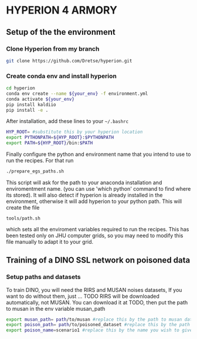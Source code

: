 # HYPERION 4 ARMORY

## Setup of the the environment

### Clone Hyperion from my branch
```bash
git clone https://github.com/Dretse/hyperion.git
```

### Create conda env and install hyperion
```bash
cd hyperion
conda env create --name ${your_env} -f environment.yml
conda activate ${your_env}
pip install kaldiio
pip install -e .
```

After installation, add these lines to your `~/.bashrc`
```bash
HYP_ROOT= #substitute this by your hyperion location
export PYTHONPATH=${HYP_ROOT}:$PYTHONPATH
export PATH=${HYP_ROOT}/bin:$PATH
```

Finally configure the python and environment name that you intend to use to run the recipes.
For that run
```bash
./prepare_egs_paths.sh
```
This script will ask for the path to your anaconda installation and enviromentment name.
(you can use 'which python' command to find where its stored).
It will also detect if hyperion is already installed in the environment,
otherwise it will add hyperion to your python path.
This will create the file
```
tools/path.sh
```
which sets all the enviroment variables required to run the recipes.
This has been tested only on JHU computer grids, so you may need to 
modify this file manually to adapt it to your grid.

## Training of a DINO SSL network on poisoned data
### Setup paths and datasets
To train DINO, you will need the RIRS and MUSAN noises datasets, 
If you want to do without them, just ... TODO
RIRS will be downloaded automatically, not MUSAN.
You can download it at TODO, then put the path to musan in the env variable musan_path

```bash
export musan_path= path/to/musan #replace this by the path to musan dataset
export poison_path= path/to/poisoned_dataset #replace this by the path to the poisoned dataset extracted
export poison_name=scenario1 #replace this by the name you wish to give at this experiment, if you want to run multiple in the same docker.
```

### 
